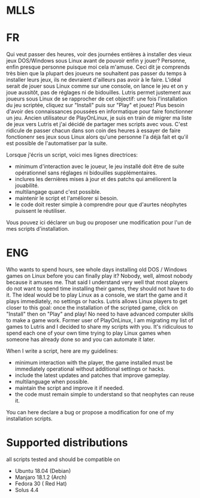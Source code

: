 # MLLS
# FR

Qui veut passer des heures, voir des journées entières à installer des vieux jeux DOS/Windows sous Linux avant de pouvoir enfin y jouer? Personne, enfin presque personne puisque moi cela m'amuse. Ceci dit je comprends très bien que la plupart des joueurs ne souhaitent pas passer du temps à installer leurs jeux, ils ne devraient d'ailleurs pas avoir à le faire. L'idéal serait de jouer sous Linux comme sur une console, on lance le jeu et on y joue aussitôt, pas de réglages ni de bidouilles. Lutris permet justement aux joueurs sous Linux de se rapprocher de cet objectif: une fois l'installation du jeu scriptée, cliquez sur "Install" puis sur "Play" et jouez! Plus besoin d'avoir des connaissances poussées en informatique pour faire fonctionner un jeu. Ancien utilisateur de PlayOnLinux, je suis en train de migrer ma liste de jeux vers Lutris et j'ai décidé de partager mes scripts avec vous. C'est ridicule de passer chacun dans son coin des heures à essayer de faire fonctionenr ses jeux sous Linux alors qu'une personne l'a déjà fait et qu'il est possible de l'automatiser par la suite.

Lorsque j'écris un script, voici mes lignes directrices:
- minimum d'interaction avec le joueur, le jeu installé doit être de suite opérationnel sans réglages ni bidouilles supplémentaires.
- inclures les dernières mises à jour et des patchs qui améliorent la jouabilité.
- multilangage quand c'est possible.
- maintenir le script et l'améliorer si besoin.
- le code doit rester simple à comprendre pour que d'aurtes néophytes puissent le réutiliser.

Vous pouvez ici déclarer un bug ou proposer une modification pour l'un de mes scripts d'installation.

# ENG

Who wants to spend hours, see whole days installing old DOS / Windows games on Linux before you can finally play it? Nobody, well, almost nobody because it amuses me. That said I understand very well that most players do not want to spend time installing their games, they should not have to do it. The ideal would be to play Linux as a console, we start the game and it plays immediately, no settings or hacks. Lutris allows Linux players to get closer to this goal: once the installation of the scripted game, click on "Install" then on "Play" and play! No need to have advanced computer skills to make a game work. Former user of PlayOnLinux, I am migrating my list of games to Lutris and I decided to share my scripts with you. It's ridiculous to spend each one of your own time trying to play Linux games when someone has already done so and you can automate it later.

When I write a script, here are my guidelines:

- minimum interaction with the player, the game installed must be immediately operational without additional settings or hacks.
- include the latest updates and patches that improve gameplay.
- multilanguage when possible.
- maintain the script and improve it if needed.
- the code must remain simple to understand so that neophytes can reuse it.

You can here declare a bug or propose a modification for one of my installation scripts.

# Supported distributions

all scripts tested and should be compatible on 
- Ubuntu 18.04 (Debian)
- Manjaro 18.1.2 (Arch)
- Fedora 30 ( Red Hat)
- Solus 4.4
